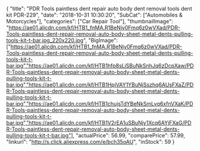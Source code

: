 {
	"title": "PDR Tools paintless dent repair auto body dent removal tools dent kit PDR-229",
	"date": "2018-10-31 10:30:20",
	"SubCat": ["Automobiles & Motorcycles"],
	"categories": ["Car Repair Tool"],
	"thumbnailImage": "https://ae01.alicdn.com/kf/HTB1_fnMA.R1BeNjy0Fmq6z0wVXad/PDR-Tools-paintless-dent-repair-removal-auto-body-sheet-metal-dents-pulling-tools-kit-t-bar.jpg_220x220.jpg",
	"BigImage": ["https://ae01.alicdn.com/kf/HTB1_fnMA.R1BeNjy0Fmq6z0wVXad/PDR-Tools-paintless-dent-repair-removal-auto-body-sheet-metal-dents-pulling-tools-kit-t-bar.jpg","https://ae01.alicdn.com/kf/HTB1hfp8sLiSBuNkSnhJq6zDcpXaw/PDR-Tools-paintless-dent-repair-removal-auto-body-sheet-metal-dents-pulling-tools-kit-t-bar.jpg","https://ae01.alicdn.com/kf/HTB1HpjVAY1YBuNjSszhq6AUsFXaZ/PDR-Tools-paintless-dent-repair-removal-auto-body-sheet-metal-dents-pulling-tools-kit-t-bar.jpg","https://ae01.alicdn.com/kf/HTB1chujsTdYBeNkSmLyq6xfnVXaK/PDR-Tools-paintless-dent-repair-removal-auto-body-sheet-metal-dents-pulling-tools-kit-t-bar.jpg","https://ae01.alicdn.com/kf/HTB1V2rEA1uSBuNjy1Xcq6AYjFXaG/PDR-Tools-paintless-dent-repair-removal-auto-body-sheet-metal-dents-pulling-tools-kit-t-bar.jpg"],
	"actualPrice": 56.99,
	"comparePrice": 57.99,
	"linkurl": "http://s.click.aliexpress.com/e/bch35oAU",
	"inStock": 59
}
